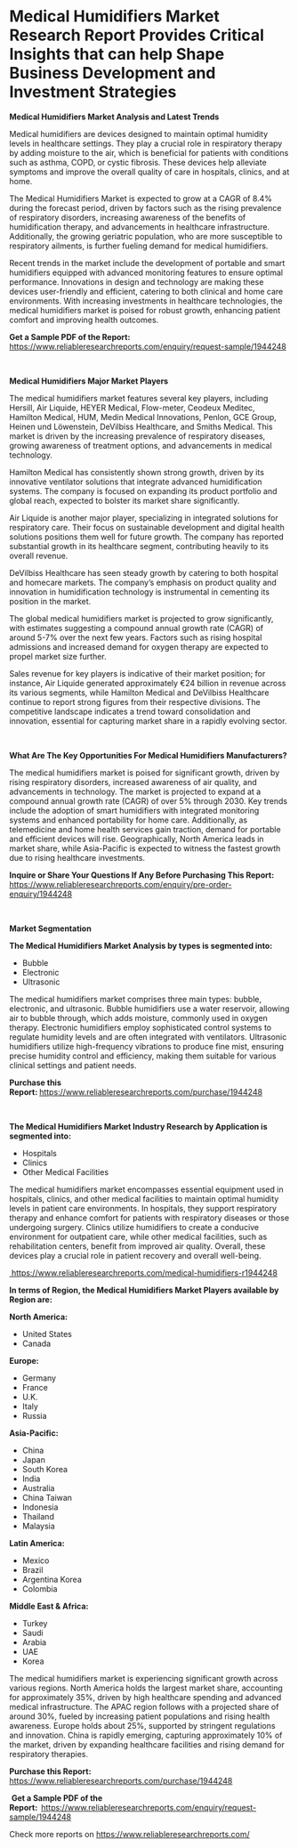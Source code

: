 <p><h1>Medical Humidifiers Market Research Report Provides Critical Insights that can help Shape Business Development and Investment Strategies</h1></p><p><strong>Medical Humidifiers Market Analysis and Latest Trends</strong></p>
<p><p>Medical humidifiers are devices designed to maintain optimal humidity levels in healthcare settings. They play a crucial role in respiratory therapy by adding moisture to the air, which is beneficial for patients with conditions such as asthma, COPD, or cystic fibrosis. These devices help alleviate symptoms and improve the overall quality of care in hospitals, clinics, and at home.</p><p>The Medical Humidifiers Market is expected to grow at a CAGR of 8.4% during the forecast period, driven by factors such as the rising prevalence of respiratory disorders, increasing awareness of the benefits of humidification therapy, and advancements in healthcare infrastructure. Additionally, the growing geriatric population, who are more susceptible to respiratory ailments, is further fueling demand for medical humidifiers. </p><p>Recent trends in the market include the development of portable and smart humidifiers equipped with advanced monitoring features to ensure optimal performance. Innovations in design and technology are making these devices user-friendly and efficient, catering to both clinical and home care environments. With increasing investments in healthcare technologies, the medical humidifiers market is poised for robust growth, enhancing patient comfort and improving health outcomes.</p></p>
<p><strong>Get a Sample PDF of the Report:&nbsp;</strong> <a href="https://www.reliableresearchreports.com/enquiry/request-sample/1944248?utm_campaign=2244&utm_medium=2&utm_source=Github&utm_content=ia&utm_term=03032025&utm_id=medical-humidifiers">https://www.reliableresearchreports.com/enquiry/request-sample/1944248</a></p>
<p>&nbsp;</p>
<p><strong>Medical Humidifiers Major Market Players</strong></p>
<p><p>The medical humidifiers market features several key players, including Hersill, Air Liquide, HEYER Medical, Flow-meter, Ceodeux Meditec, Hamilton Medical, HUM, Medin Medical Innovations, Penlon, GCE Group, Heinen und Löwenstein, DeVilbiss Healthcare, and Smiths Medical. This market is driven by the increasing prevalence of respiratory diseases, growing awareness of treatment options, and advancements in medical technology.</p><p>Hamilton Medical has consistently shown strong growth, driven by its innovative ventilator solutions that integrate advanced humidification systems. The company is focused on expanding its product portfolio and global reach, expected to bolster its market share significantly.</p><p>Air Liquide is another major player, specializing in integrated solutions for respiratory care. Their focus on sustainable development and digital health solutions positions them well for future growth. The company has reported substantial growth in its healthcare segment, contributing heavily to its overall revenue.</p><p>DeVilbiss Healthcare has seen steady growth by catering to both hospital and homecare markets. The company’s emphasis on product quality and innovation in humidification technology is instrumental in cementing its position in the market.</p><p>The global medical humidifiers market is projected to grow significantly, with estimates suggesting a compound annual growth rate (CAGR) of around 5-7% over the next few years. Factors such as rising hospital admissions and increased demand for oxygen therapy are expected to propel market size further.</p><p>Sales revenue for key players is indicative of their market position; for instance, Air Liquide generated approximately €24 billion in revenue across its various segments, while Hamilton Medical and DeVilbiss Healthcare continue to report strong figures from their respective divisions. The competitive landscape indicates a trend toward consolidation and innovation, essential for capturing market share in a rapidly evolving sector.</p></p>
<p>&nbsp;</p>
<p><strong>What Are The Key Opportunities For Medical Humidifiers Manufacturers?</strong></p>
<p><p>The medical humidifiers market is poised for significant growth, driven by rising respiratory disorders, increased awareness of air quality, and advancements in technology. The market is projected to expand at a compound annual growth rate (CAGR) of over 5% through 2030. Key trends include the adoption of smart humidifiers with integrated monitoring systems and enhanced portability for home care. Additionally, as telemedicine and home health services gain traction, demand for portable and efficient devices will rise. Geographically, North America leads in market share, while Asia-Pacific is expected to witness the fastest growth due to rising healthcare investments.</p></p>
<p><strong>Inquire or Share Your Questions If Any Before Purchasing This Report:</strong> <a href="https://www.reliableresearchreports.com/enquiry/pre-order-enquiry/1944248?utm_campaign=2244&utm_medium=2&utm_source=Github&utm_content=ia&utm_term=03032025&utm_id=medical-humidifiers">https://www.reliableresearchreports.com/enquiry/pre-order-enquiry/1944248</a></p>
<p>&nbsp;</p>
<p><strong>Market Segmentation</strong></p>
<p><strong>The Medical Humidifiers Market Analysis by types is segmented into:</strong></p>
<p><ul><li>Bubble</li><li>Electronic</li><li>Ultrasonic</li></ul></p>
<p><p>The medical humidifiers market comprises three main types: bubble, electronic, and ultrasonic. Bubble humidifiers use a water reservoir, allowing air to bubble through, which adds moisture, commonly used in oxygen therapy. Electronic humidifiers employ sophisticated control systems to regulate humidity levels and are often integrated with ventilators. Ultrasonic humidifiers utilize high-frequency vibrations to produce fine mist, ensuring precise humidity control and efficiency, making them suitable for various clinical settings and patient needs.</p></p>
<p><strong>Purchase this Report:&nbsp;</strong><a href="https://www.reliableresearchreports.com/purchase/1944248?utm_campaign=2244&utm_medium=2&utm_source=Github&utm_content=ia&utm_term=03032025&utm_id=medical-humidifiers">https://www.reliableresearchreports.com/purchase/1944248</a></p>
<p>&nbsp;</p>
<p><strong>The Medical Humidifiers Market Industry Research by Application is segmented into:</strong></p>
<p><ul><li>Hospitals</li><li>Clinics</li><li>Other Medical Facilities</li></ul></p>
<p><p>The medical humidifiers market encompasses essential equipment used in hospitals, clinics, and other medical facilities to maintain optimal humidity levels in patient care environments. In hospitals, they support respiratory therapy and enhance comfort for patients with respiratory diseases or those undergoing surgery. Clinics utilize humidifiers to create a conducive environment for outpatient care, while other medical facilities, such as rehabilitation centers, benefit from improved air quality. Overall, these devices play a crucial role in patient recovery and overall well-being.</p></p>
<p><a href="https://www.reliableresearchreports.com/medical-humidifiers-r1944248?utm_campaign=2244&utm_medium=2&utm_source=Github&utm_content=ia&utm_term=03032025&utm_id=medical-humidifiers">&nbsp;https://www.reliableresearchreports.com/medical-humidifiers-r1944248</a></p>
<p><strong>In terms of Region, the Medical Humidifiers Market Players available by Region are:</strong></p>
<p>
    <p> <strong> North America: </strong>
        <ul>
            <li>United States</li>
            <li>Canada</li>
        </ul>
        </p> 
    <p> <strong> Europe: </strong>
        <ul>
            <li>Germany</li>
            <li>France</li>
            <li>U.K.</li>
            <li>Italy</li>
            <li>Russia</li>
        </ul>
        </p> 
    <p> <strong> Asia-Pacific: </strong>
        <ul>
            <li>China</li>
            <li>Japan</li>
            <li>South Korea</li>
            <li>India</li>
            <li>Australia</li>
            <li>China Taiwan</li>
            <li>Indonesia</li>
            <li>Thailand</li>
            <li>Malaysia</li>
        </ul>
        </p> 
    <p> <strong> Latin America: </strong>
        <ul>
            <li>Mexico</li>
            <li>Brazil</li>
            <li>Argentina Korea</li>
            <li>Colombia</li>
        </ul>
        </p> 
    <p> <strong> Middle East & Africa: </strong>
        <ul>
            <li>Turkey</li>
            <li>Saudi</li>
            <li>Arabia</li>
            <li>UAE</li>
            <li>Korea</li>
        </ul>
    </p>
    </p>
<p><p>The medical humidifiers market is experiencing significant growth across various regions. North America holds the largest market share, accounting for approximately 35%, driven by high healthcare spending and advanced medical infrastructure. The APAC region follows with a projected share of around 30%, fueled by increasing patient populations and rising health awareness. Europe holds about 25%, supported by stringent regulations and innovation. China is rapidly emerging, capturing approximately 10% of the market, driven by expanding healthcare facilities and rising demand for respiratory therapies.</p></p>
<p><strong>Purchase this Report: </strong><a href="https://www.reliableresearchreports.com/purchase/1944248?utm_campaign=2244&utm_medium=2&utm_source=Github&utm_content=ia&utm_term=03032025&utm_id=medical-humidifiers">https://www.reliableresearchreports.com/purchase/1944248</a></p>
<p>&nbsp;<strong>Get a Sample PDF of the Report:&nbsp;&nbsp;</strong><a href="https://www.reliableresearchreports.com/enquiry/request-sample/1944248?utm_campaign=2244&utm_medium=2&utm_source=Github&utm_content=ia&utm_term=03032025&utm_id=medical-humidifiers">https://www.reliableresearchreports.com/enquiry/request-sample/1944248</a></p>
<p><strong></strong></p>
<p>Check more reports on <a href="https://www.reliableresearchreports.com/?utm_campaign=2244&utm_medium=2&utm_source=Github&utm_content=ia&utm_term=03032025&utm_id=medical-humidifiers">https://www.reliableresearchreports.com/</a></p>
